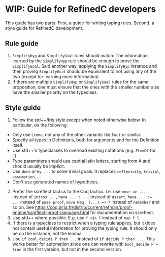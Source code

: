 # WIP: Guide for RefinedC developers

This guide has two parts: First, a guide for writing typing rules.
Second, a style guide for RefinedC development.

## Rule guide

1. `SimplifyHyp` and `SimplifyGoal` rules should match: The
   information learned by the `SimplifyHyp` rule should be enough to
   prove the `SimplifyGoal`. Said another way, applying the
   `SimplifyHyp` instance and then proving `SimplifyGoal` should be
   equivalent to not using any of the two (except for learning more
   information).
2. If there are multiple `SimplifyHyp` or `SimplifyGoal` rules for the
   same proposition, one must ensure that the ones with the smaller
   number also have the smaller priority on the typeclass.

## Style guide

1. Follow the std++/Iris style except when noted otherwise below. In
   particular, do the following:
  - Only use `Lemma`, not any of the other variants like `Fact` or
    similar.
  - Specify all types in Definitions, both for arguments and for the
    Definition itself.
  - Use std++'s typeclasses to overload existing notations (e.g.
    `ElemOf` for `∈`).
  - Type parameters should use captial latin letters, starting from A
    and should usually be implicit.
  - Use `done` or `by ...` to solve trivial goals. It replaces
    `reflexivity`, `trivial`, `assumption`, ...
  - Don't use generated names of hypothesis.
2. Prefer the ssreflect tactics to the Coq tactics. I.e. use `move =>
   ...` instead of `intros ...`, `have ... : ...` instead of `assert`,
   `have ... := ...` instead of `pose proof`, `move Heq: (...) => ?`
   instead of `remember` and so on. See
   https://coq.inria.fr/distrib/current/refman/proof-engine/ssreflect-proof-language.html
   for documentation on ssreflect.
3. Use std++ where possible. E.g. use `f <$> l` instead of `map f l`.
4. If there is a typeclass to restrict when a typing rule applies, but
   it does not contain useful information for proving the typing rule,
   it should only be on the instance, not the lemma.
5. Use `if bool_decide P then ...` instead of `if decide P then ...`.
   This works better for automation since one can rewrite with
   `bool_decide P = true` in the first version, but not in the second
   version.
